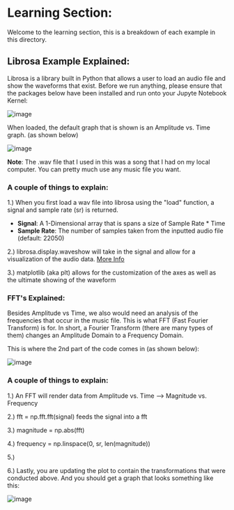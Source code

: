# Learning Section:
Welcome to the learning section, this is a breakdown of each example in this directory.

## Librosa Example Explained:

Librosa is a library built in Python that allows a user to load an audio file and show the waveforms that exist. Before we run anything, please ensure that the packages below have been installed and run onto your Jupyte Notebook Kernel:

![image](https://github.com/user-attachments/assets/172e4cd1-663d-4486-bab3-427d9dab50cb)


When loaded, the default graph that is shown is an Amplitude vs. Time graph. (as shown below)

![image](https://github.com/user-attachments/assets/f61d61d9-543d-48d5-9566-85dcfa183552)

**Note**: The .wav file that I used in this was a song that I had on my local computer. You can pretty much use any music file you want. 

### A couple of things to explain:
1.) When you first load a wav file into librosa using the "load" function, a signal and sample rate (sr) is returned. 
  - **Signal**: A 1-Dimensional array that is spans a size of Sample Rate * Time
  - **Sample Rate**: The number of samples taken from the inputted audio file (default: 22050)

2.) librosa.display.waveshow will take in the signal and allow for a visualization of the audio data. [More Info](https://librosa.org/doc/main/generated/librosa.display.waveshow.html)

3.) matplotlib (aka plt) allows for the customization of the axes as well as the ultimate showing of the waveform


### FFT's Explained:
Besides Amplitude vs Time, we also would need an analysis of the frequencies that occur in the music file. This is what FFT (Fast Fourier Transform) is for. In short, a Fourier Transform (there are many types of them) changes an Amplitude Domain to a Frequency Domain. 

This is where the 2nd part of the code comes in (as shown below):

![image](https://github.com/user-attachments/assets/c836d9d4-7919-4c80-99a0-fd5d0268b305)

### A couple of things to explain:
1.) An FFT will render data from Amplitude vs. Time --> Magnitude vs. Frequency

2.) fft = np.fft.fft(signal) feeds the signal into a fft 

3.) magnitude = np.abs(fft)

4.) frequency = np.linspace(0, sr, len(magnitude))

5.) 

6.) Lastly, you are updating the plot to contain the transformations that were conducted above. And you should get a graph that looks something like this:

![image](https://github.com/user-attachments/assets/9a2a6274-d8b3-451b-a7bb-6bf79cb8cb72)
